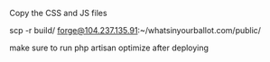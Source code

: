 Copy the CSS and JS files

scp -r build/ forge@104.237.135.91:~/whatsinyourballot.com/public/

make sure to run php artisan optimize after deploying
